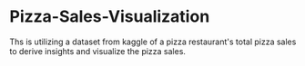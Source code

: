 # Pizza-Sales-Visualization
Ths is utilizing a dataset from kaggle of a pizza restaurant's total pizza sales to derive insights and visualize the pizza sales.
